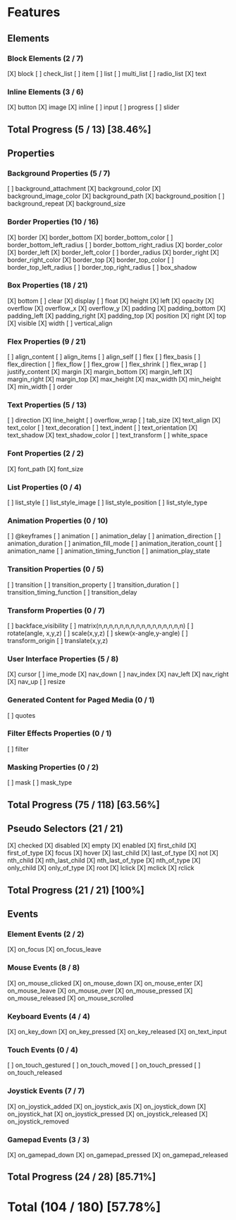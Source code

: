 # Features

## Elements

### Block Elements (2 / 7)

[X] block
[ ] check_list
[ ] item
[ ] list
[ ] multi_list
[ ] radio_list
[X] text

### Inline Elements (3 / 6)

[X] button
[X] image
[X] inline
[ ] input
[ ] progress
[ ] slider

## Total Progress (5 / 13) [38.46%]





## Properties

### Background Properties (5 / 7)

[ ] background_attachment
[X] background_color
[X] background_image_color
[X] background_path
[X] background_position
[ ] background_repeat
[X] background_size

### Border Properties (10 / 16)

[X] border
[X] border_bottom
[X] border_bottom_color
[ ] border_bottom_left_radius
[ ] border_bottom_right_radius
[X] border_color
[X] border_left
[X] border_left_color
[ ] border_radius
[X] border_right
[X] border_right_color
[X] border_top
[X] border_top_color
[ ] border_top_left_radius
[ ] border_top_right_radius
[ ] box_shadow

### Box Properties (18 / 21)

[X] bottom
[ ] clear
[X] display
[ ] float
[X] height
[X] left
[X] opacity
[X] overflow
[X] overflow_x
[X] overflow_y
[X] padding
[X] padding_bottom
[X] padding_left
[X] padding_right
[X] padding_top
[X] position
[X] right
[X] top
[X] visible
[X] width
[ ] vertical_align

### Flex Properties (9 / 21)

[ ] align_content
[ ] align_items
[ ] align_self
[ ] flex
[ ] flex_basis
[ ] flex_direction
[ ] flex_flow
[ ] flex_grow
[ ] flex_shrink
[ ] flex_wrap
[ ] justify_content
[X] margin
[X] margin_bottom
[X] margin_left
[X] margin_right
[X] margin_top
[X] max_height
[X] max_width
[X] min_height
[X] min_width
[ ] order

### Text Properties (5 / 13)

[ ] direction
[X] line_height
[ ] overflow_wrap
[ ] tab_size
[X] text_align
[X] text_color
[ ] text_decoration
[ ] text_indent
[ ] text_orientation
[X] text_shadow
[X] text_shadow_color
[ ] text_transform
[ ] white_space

### Font Properties (2 / 2)

[X] font_path
[X] font_size

### List Properties (0 / 4)

[ ] list_style
[ ] list_style_image
[ ] list_style_position
[ ] list_style_type

### Animation Properties (0 / 10)

[ ] @keyframes
[ ] animation
[ ] animation_delay
[ ] animation_direction
[ ] animation_duration
[ ] animation_fill_mode
[ ] animation_iteration_count
[ ] animation_name
[ ] animation_timing_function
[ ] animation_play_state

### Transition Properties (0 / 5)

[ ] transition
[ ] transition_property
[ ] transition_duration
[ ] transition_timing_function
[ ] transition_delay

### Transform Properties (0 / 7)

[ ] backface_visibility
[ ] matrix(n,n,n,n,n,n,n,n,n,n,n,n,n,n,n,n)
[ ] rotate(angle, x,y,z)
[ ] scale(x,y,z)
[ ] skew(x-angle,y-angle)
[ ] transform_origin
[ ] translate(x,y,z)

### User Interface Properties (5 / 8)

[X] cursor
[ ] ime_mode
[X] nav_down
[ ] nav_index
[X] nav_left
[X] nav_right
[X] nav_up
[ ] resize

### Generated Content for Paged Media (0 / 1)

[ ] quotes

### Filter Effects Properties (0 / 1)

[ ] filter

### Masking Properties (0 / 2)

[ ] mask
[ ] mask_type

## Total Progress (75 / 118) [63.56%]





## Pseudo Selectors (21 / 21)

[X] checked
[X] disabled
[X] empty
[X] enabled
[X] first_child
[X] first_of_type
[X] focus
[X] hover
[X] last_child
[X] last_of_type
[X] not
[X] nth_child
[X] nth_last_child
[X] nth_last_of_type
[X] nth_of_type
[X] only_child
[X] only_of_type
[X] root
[X] lclick
[X] mclick
[X] rclick

## Total Progress (21 / 21) [100%]





## Events

### Element Events (2 / 2)

[X] on_focus
[X] on_focus_leave

### Mouse Events (8 / 8)

[X] on_mouse_clicked
[X] on_mouse_down
[X] on_mouse_enter
[X] on_mouse_leave
[X] on_mouse_over
[X] on_mouse_pressed
[X] on_mouse_released
[X] on_mouse_scrolled

### Keyboard Events (4 / 4)

[X] on_key_down
[X] on_key_pressed
[X] on_key_released
[X] on_text_input

### Touch Events (0 / 4)

[ ] on_touch_gestured
[ ] on_touch_moved
[ ] on_touch_pressed
[ ] on_touch_released

### Joystick Events (7 / 7)

[X] on_joystick_added
[X] on_joystick_axis
[X] on_joystick_down
[X] on_joystick_hat
[X] on_joystick_pressed
[X] on_joystick_released
[X] on_joystick_removed

### Gamepad Events (3 / 3)

[X] on_gamepad_down
[X] on_gamepad_pressed
[X] on_gamepad_released

## Total Progress (24 / 28) [85.71%]





# Total (104 / 180) [57.78%]
